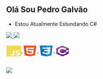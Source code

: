 ## Olá Sou Pedro Galvão

- Estou Atualmente Estundando C#

<div>
  <a href="https://github.com/GaussKd0">
  <img height="180em" src="https://github-readme-stats.vercel.app/api?username=GaussKd0&show_icons=true&theme=radical&include_all_commits=true&count_private=true"/>
  <img height="180em" src="https://github-readme-stats.vercel.app/api/top-langs/?username=GaussKd0&layout=compact&langs_count=7&theme=radical"/>
</div>
  
<div style="display: inline_block"><br>
  <img align="center" alt="Gauss-Js" height="30" width="40" src="https://raw.githubusercontent.com/devicons/devicon/master/icons/javascript/javascript-plain.svg">
  <img align="center" alt="Gauss-HTML" height="30" width="40" src="https://raw.githubusercontent.com/devicons/devicon/master/icons/html5/html5-original.svg">
  <img align="center" alt="Gauss-CSS" height="30" width="40" src="https://raw.githubusercontent.com/devicons/devicon/master/icons/css3/css3-original.svg">
  <img align="center" alt="Gauss-Csharp" height="30" width="40" src="https://raw.githubusercontent.com/devicons/devicon/master/icons/csharp/csharp-original.svg">
</div>
  
  ##
 
<div> 
  <a href="https://www.youtube.com/channel/UCf7wte_x3L6lxtFs7BWiUyg" target="_blank"><img src="https://img.shields.io/badge/YouTube-FF0000?style=for-the-badge&logo=youtube&logoColor=white" target="_blank"></a>
 	  
 </div>
